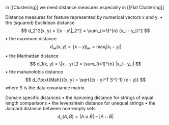 in [[Clustering]] we need distance measures especially in [[Flat Clustering]]

Distance measures for feature represented by numerical vectors x and y:
• the (squared) Euclidean distance $$ d_2^2(x, y) = \|x - y\|_2^2 = \sum_{i=1}^{n} (x_i - y_i)^2 $$• the maximum distance $$ d_\infty(x, y) = \|x - y\|_\infty = \max_{i} |x_i - y_i| $$• the Manhattan distance $$ d_1(x, y) = \|x - y\|_1 = \sum_{i=1}^{n} |x_i - y_i| $$• the mahanolobis distance$$ d_{\text{Mah}}(x, y) = \sqrt{(x - y)^T S^{-1} (x - y)} $$where S is the data covariance matrix.

Domain specific distances
• the hamming distance for strings of equal length comparisons
• the levenshtein distance for unequal strings
• the Jaccard distance between non-empty sets $$ d_J(A, B) = |A \cup B| - |A \cap B| $$
